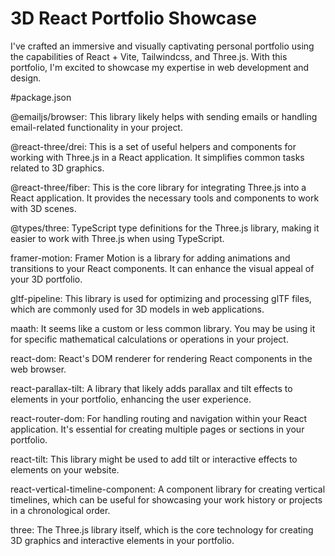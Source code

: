 # 3D React Portfolio Showcase

I've crafted an immersive and visually captivating personal portfolio using the capabilities of React + Vite, Tailwindcss, and Three.js. With this portfolio, I'm excited to showcase my expertise in web development and design.


#package.json

@emailjs/browser: This library likely helps with sending emails or handling email-related functionality in your project.

@react-three/drei: This is a set of useful helpers and components for working with Three.js in a React application. It simplifies common tasks related to 3D graphics.

@react-three/fiber: This is the core library for integrating Three.js into a React application. It provides the necessary tools and components to work with 3D scenes.

@types/three: TypeScript type definitions for the Three.js library, making it easier to work with Three.js when using TypeScript.

framer-motion: Framer Motion is a library for adding animations and transitions to your React components. It can enhance the visual appeal of your 3D portfolio.

gltf-pipeline: This library is used for optimizing and processing glTF files, which are commonly used for 3D models in web applications.

maath: It seems like a custom or less common library. You may be using it for specific mathematical calculations or operations in your project.

react-dom: React's DOM renderer for rendering React components in the web browser.

react-parallax-tilt: A library that likely adds parallax and tilt effects to elements in your portfolio, enhancing the user experience.

react-router-dom: For handling routing and navigation within your React application. It's essential for creating multiple pages or sections in your portfolio.

react-tilt: This library might be used to add tilt or interactive effects to elements on your website.

react-vertical-timeline-component: A component library for creating vertical timelines, which can be useful for showcasing your work history or projects in a chronological order.

three: The Three.js library itself, which is the core technology for creating 3D graphics and interactive elements in your portfolio.

